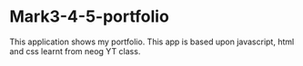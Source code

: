 # Mark3-4-5-portfolio

This application shows my portfolio. This app is based upon javascript, html and css learnt from neog YT class. 
